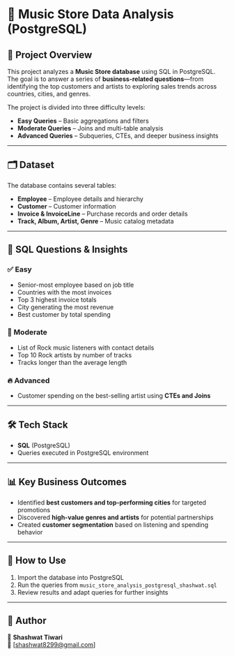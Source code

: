 # 🎵 Music Store Data Analysis (PostgreSQL)

## 📌 Project Overview
This project analyzes a **Music Store database** using SQL in PostgreSQL.  
The goal is to answer a series of **business-related questions**—from identifying the top customers and artists to exploring sales trends across countries, cities, and genres.  

The project is divided into three difficulty levels:
- **Easy Queries** – Basic aggregations and filters  
- **Moderate Queries** – Joins and multi-table analysis  
- **Advanced Queries** – Subqueries, CTEs, and deeper business insights  

---

## 🗂️ Dataset
The database contains several tables:
- **Employee** – Employee details and hierarchy  
- **Customer** – Customer information  
- **Invoice & InvoiceLine** – Purchase records and order details  
- **Track, Album, Artist, Genre** – Music catalog metadata  

---

## 🚀 SQL Questions & Insights

### ✅ Easy
- Senior-most employee based on job title  
- Countries with the most invoices  
- Top 3 highest invoice totals  
- City generating the most revenue  
- Best customer by total spending  

### 🔄 Moderate
- List of Rock music listeners with contact details  
- Top 10 Rock artists by number of tracks  
- Tracks longer than the average length  

### 🔥 Advanced
- Customer spending on the best-selling artist using **CTEs and Joins**  

---

## 🛠️ Tech Stack
- **SQL** (PostgreSQL)  
- Queries executed in PostgreSQL environment  

---

## 📊 Key Business Outcomes
- Identified **best customers and top-performing cities** for targeted promotions  
- Discovered **high-value genres and artists** for potential partnerships  
- Created **customer segmentation** based on listening and spending behavior  

---

## 📂 How to Use
1. Import the database into PostgreSQL  
2. Run the queries from `music_store_analysis_postgresql_shashwat.sql`  
3. Review results and adapt queries for further insights  

---

## 📌 Author
👤 **Shashwat Tiwari**  
📧 [shashwat8299@gmail.com]
